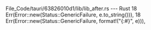 File_Code/tauri/63826010d1/lib/lib_after.rs --- Rust
18       Err(Error::new(Status::GenericFailure, e.to_string())),                                                                                             18       Err(Error::new(Status::GenericFailure, format!("{:#}", e))),

